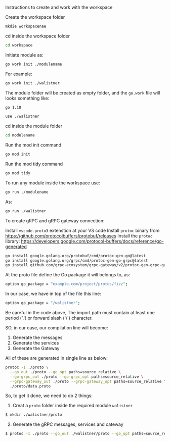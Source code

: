 Instructions to create and work with the workspace

Create the workspace folder
```bash
mkdie workspacenae
```
cd inside the workspace folder
```bash
cd workspace
```
Initiate module as:
```bash
go work init ./modulename
```
For example:
```bash
go work init ./walistner
```
The module folder will be created as empty folder, and the `go.work` file will looks something like:
```bash
go 1.18

use ./walistner
```
cd inside the module folder
```bash
cd modulename
```
Run the mod init command
```bash
go mod init
```
Run the mod tidy command
```bash
go mod tidy
```

To run any module inside the workspace use:
```bash
go run ./modulename
```
As:
```bash
go run ./walistner
```

To create gRPC and gRPC gateway connection:

Install `vscode-proto3` extenstion at your VS code
Install `protoc` binary from https://github.com/protocolbuffers/protobuf/releases
Install the `protoc` library:
https://developers.google.com/protocol-buffers/docs/reference/go-generated
```bash
go install google.golang.org/protobuf/cmd/protoc-gen-go@latest
go install google.golang.org/grpc/cmd/protoc-gen-go-grpc@latest
go install github.com/grpc-ecosystem/grpc-gateway/v2/protoc-gen-grpc-gateway@latest
```
At the proto file define the Go package it will belongs to, as:
```bash
option go_package = "example.com/project/protos/fizz";
```
In our case, we have in top of the file this line:
```bash
option go_package = "/walistner";
```
Be careful in the code above, The import path must contain at least one period ('.') or forward slash ('/') character.

SO, in our case, our compilation line will become:
1. Generate the messages
2. Generate the services
3. Generate the Gateway

All of these are generated in single line as below:
```bash
protoc -I ./proto \
  --go_out ./proto --go_opt paths=source_relative \
  --go-grpc_out ./proto --go-grpc_opt paths=source_relative \
  --grpc-gateway_out ./proto --grpc-gateway_opt paths=source_relative \
  ./proto/data.proto
  ```
So, to get it done, we need to do 2 things:
1. Creat a `proto` folder inside the required module `walistner`
```bash
$ mkdir ./walistner/proto 
```
2. Generate the gRPC messages, services and cateway
```bash
$ protoc -I ./proto --go_out ./walistner/proto --go_opt paths=source_relative --go-grpc_out ./walistner/proto --go-grpc_opt paths=source_relative --grpc-gateway_out ./walistner/proto --grpc-gateway_opt paths=source_relative ./proto/data.proto
```
